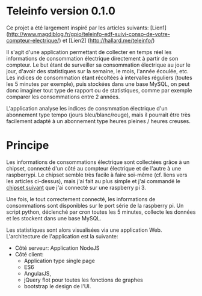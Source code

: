 # Teleinfo version 0.1.0

Ce projet a été largement inspiré par les articles suivants: [Lien1] (http://www.magdiblog.fr/gpio/teleinfo-edf-suivi-conso-de-votre-compteur-electrique/) et [Lien2] (http://hallard.me/teleinfo/)

Il s'agit d'une application permettant de collecter en temps réel les informations de consommation électrique directement à partir de son compteur. 
Le but étant de surveiller sa consommation électrique au jour le jour, d'avoir des statistiques sur la semaine, le mois, l'année écoulée, etc.
Les indices de consommation étant récoltées à intervalles réguliers (toutes les 5 minutes par exemple), puis stockées dans une base MySQL, on peut donc imaginer tout type de rapport ou de statistiques, comme par exemple comparer les consommations entre 2 années.

L'application analyse les indices de consmmation électrique d'un abonnement type tempo (jours bleu/blanc/rouge), mais il pourrait être très facilement adapté à un abonnement type heures pleines / heures creuses.


# Principe

Les informations de consommations électrique sont collectées grâce à un chipset, connecté d'un côté au compteur électrique et de l'autre à une raspberrypi.
Le chipset semble très facile à faire soi-même (cf. liens vers les articles ci-dessus), mais j'ai fait au plus simple et j'ai commandé le [chipset suivant](https://www.tindie.com/products/Hallard/pitinfo/) que j'ai connecté sur une raspberry pi 3.

Une fois, le tout correctement connecté, les informations de consommations sont disponibles sur le port série de la raspberry pi.
Un script python, déclenché par cron toutes les 5 minutes, collecte les données et les stockent dans une base MySQL.

Les statistiques sont alors visualisées via une application Web. L'architecture de l'application est la suivante:

- Côté serveur: Application NodeJS
- Côté client: 
	+ Application type single page
	+ ES6
	+ AngularJS,
	+ jQuery flot pour toutes les fonctions de graphes
	+ bootstrap le design de l'UI.

